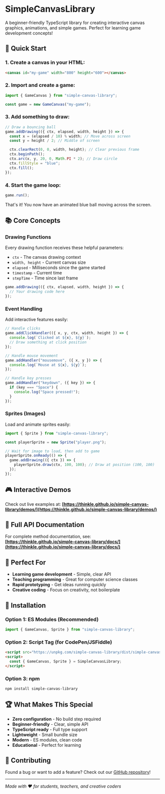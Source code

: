 # SimpleCanvasLibrary

A beginner-friendly TypeScript library for creating interactive canvas graphics, animations, and simple games. Perfect for learning game development concepts!

## 🚀 Quick Start

### 1. Create a canvas in your HTML:

```html
<canvas id="my-game" width="800" height="600"></canvas>
```

### 2. Import and create a game:

```javascript
import { GameCanvas } from "simple-canvas-library";

const game = new GameCanvas("my-game");
```

### 3. Add something to draw:

```javascript
// Draw a bouncing ball
game.addDrawing(({ ctx, elapsed, width, height }) => {
  const x = (elapsed / 10) % width; // Move across screen
  const y = height / 2; // Middle of screen

  ctx.clearRect(0, 0, width, height); // Clear previous frame
  ctx.beginPath();
  ctx.arc(x, y, 20, 0, Math.PI * 2); // Draw circle
  ctx.fillStyle = "blue";
  ctx.fill();
});
```

### 4. Start the game loop:

```javascript
game.run();
```

That's it! You now have an animated blue ball moving across the screen.

## 📚 Core Concepts

### Drawing Functions

Every drawing function receives these helpful parameters:

- `ctx` - The canvas drawing context
- `width, height` - Current canvas size
- `elapsed` - Milliseconds since the game started
- `timestamp` - Current time
- `stepTime` - Time since last frame

```javascript
game.addDrawing(({ ctx, elapsed, width, height }) => {
  // Your drawing code here
});
```

### Event Handling

Add interactive features easily:

```javascript
// Handle clicks
game.addClickHandler(({ x, y, ctx, width, height }) => {
  console.log(`Clicked at ${x}, ${y}`);
  // Draw something at click position
});

// Handle mouse movement
game.addHandler("mousemove", ({ x, y }) => {
  console.log(`Mouse at ${x}, ${y}`);
});

// Handle key presses
game.addHandler("keydown", ({ key }) => {
  if (key === "Space") {
    console.log("Space pressed!");
  }
});
```

### Sprites (Images)

Load and animate sprites easily:

```javascript
import { Sprite } from "simple-canvas-library";

const playerSprite = new Sprite("player.png");

// Wait for image to load, then add to game
playerSprite.onReady(() => {
  game.addDrawing(({ ctx }) => {
    playerSprite.draw(ctx, 100, 100); // Draw at position (100, 100)
  });
});
```

## 🎮 Interactive Demos

Check out live examples at: **[https://thinkle.github.io/simple-canvas-library/demos/](https://thinkle.github.io/simple-canvas-library/demos/)**

## 📖 Full API Documentation

For complete method documentation, see: **[https://thinkle.github.io/simple-canvas-library/docs/](https://thinkle.github.io/simple-canvas-library/docs/)**

## 🎯 Perfect For

- **Learning game development** - Simple, clear API
- **Teaching programming** - Great for computer science classes
- **Rapid prototyping** - Get ideas running quickly
- **Creative coding** - Focus on creativity, not boilerplate

## 💾 Installation

### Option 1: ES Modules (Recommended)

```javascript
import { GameCanvas, Sprite } from "simple-canvas-library";
```

### Option 2: Script Tag (for CodePen/JSFiddle)

```html
<script src="https://unpkg.com/simple-canvas-library/dist/simple-canvas-library.umd.js"></script>
<script>
  const { GameCanvas, Sprite } = SimpleCanvasLibrary;
</script>
```

### Option 3: npm

```bash
npm install simple-canvas-library
```

## 🏆 What Makes This Special

- **Zero configuration** - No build step required
- **Beginner-friendly** - Clear, simple API
- **TypeScript ready** - Full type support
- **Lightweight** - Small bundle size
- **Modern** - ES modules, clean code
- **Educational** - Perfect for learning

## 🤝 Contributing

Found a bug or want to add a feature? Check out our [GitHub repository](https://github.com/thinkle/simple-canvas-library)!

---

_Made with ❤️ for students, teachers, and creative coders_
